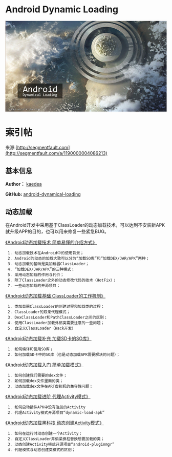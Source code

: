 
# Android Dynamic Loading

![android_dynamical_loading_index](android_dynamical_loading_index.jpg)

# 索引帖

来源:[http://segmentfault.com](http://segmentfault.com/a/1190000004086213)

## 基本信息


**Author：** [kaedea](https://github.com/kaedea)

**GitHub:** [android-dynamical-loading](https://github.com/kaedea/android-dynamical-loading)


## 动态加载


在Android开发中采用基于ClassLoader的动态加载技术，可以达到不安装新APK就升级APP的目的，也可以用来修复一些紧急BUG。

[《Android动态加载技术 简单易懂的介绍方式》][introduction]

```
 1. 动态加载技术在Android中的使用背景；
 2. Android的动态的加载大致可以分为“加载SO库”和“加载DEX/JAR/APK”两种；
 3. 动态加载的基础是类加载器ClassLoader；
 4. “加载DEX/JAR/APK”的三种模式；
 5. 采用动态加载的作用与代价；
 6. 除了ClassLoader之外的动态修改代码的技术（HotFix）；
 7. 一些动态加载的开源项目；
```

[《Android动态加载基础 ClassLoader的工作机制》][classloader_principle]

```
 1. 类加载器ClassLoader的创建过程和加载类的过程；
 2. ClassLoader的双亲代理模式；
 3. DexClassLoader和PathClassLoader之间的区别；
 4. 使用ClassLoader加载外部类需要注意的一些问题；
 5. 自定义ClassLoader（Hack开发）
```

[《Android动态加载补充 加载SD卡的SO库》][loading_external_so]

```
 1. 如何编译和使用SO库；
 2. 如何加载SD卡中的SO库（也是动态加载APK需要解决的问题）；
```
 
[《Android动态加载入门 简单加载模式》][simple_loading_mode]

```
 1. 如何创建我们需要的dex文件；
 2. 如何加载dex文件里面的类；
 3. 动态加载dex文件在ART虚拟机的兼容性问题；
```

[《Android动态加载进阶 代理Activity模式》][proxy_activity_mode]

```
 1. 如何启动插件APK中没有注册的Activity
 2. 代理Activity模式开源项目“dynamic-load-apk”
```

[《Android动态加载黑科技 动态创建Activity模式》][dynamic_create_activity_mode]

```
 1. 如何在运行时动态创建一个Activity；
 2. 自定义ClassLoader并偷梁换柱替换想要加载的类；
 3. 动态创建Activity模式开源项目“android-pluginmgr”
 4. 代理模式与动态创建类模式的区别；
 ```
 
[index]:0-索引.md
[introduction]: 1-简单易懂的介绍方式.md
[classloader_principle]:2-ClassLoader的工作机制.md
[loading_external_so]:3-加载SD卡的SO库.md
[simple_loading_mode]:4-简单加载模式.md
[proxy_activity_mode]:5-代理Activity模式.md
[dynamic_create_activity_mode]:6-动态创建Activity模式.md